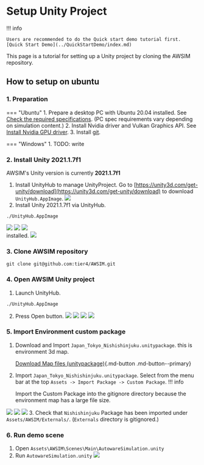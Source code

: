 # Setup Unity Project

!!! info

    Users are recommended to do the Quick start demo tutorial first. [Quick Start Demo](../QuickStartDemo/index.md)

This page is a tutorial for setting up a Unity project by cloning the AWSIM repository.

## How to setup on ubuntu

### 1. Preparation

=== "Ubuntu"
    1. Prepare a desktop PC with Ubuntu 20.04 installed. See [Check the required specifications](../QuickStartDemo/#1-check-the-required-specifications). (PC spec requirements vary depending on simulation content.)
    2. Install Nvidia driver and Vulkan Graphics API. See [Install Nvidia GPU driver](../QuickStartDemo/#3-launch-awsim-demo-binary).
    3. Install [git](https://git-scm.com/).

=== "Windows"
    1. TODO: write

### 2. Install Unity 2021.1.7f1
AWSIM's Unity version is currently **2021.1.7f1**


1. Install UnityHub to manage UnityProject. Go to [https://unity3d.com/get-unity/download](https://unity3d.com/get-unity/download) to download `UnityHub.AppImage`.
![](image_1.png)
2. Install Unity 2021.1.7f1 via UnityHub. 
```
./UnityHub.AppImage
```
![](image_2.png)
![](image_3.png)
![](image_4.png)    
installed.
![](image_5.png)    




### 3. Clone AWSIM repository
```
git clone git@github.com:tier4/AWSIM.git
```

### 4. Open AWSIM Unity project
1. Launch UnityHub.
```
./UnityHub.AppImage
```
2. Press Open button.
![](image_6.png)
![](image_7.png)
![](image_8.png)
![](image_9.png)

### 5. Import Environment custom package
1. Download and Import `Japan_Tokyo_Nishishinjuku.unitypackage`. this is environment 3d map.

    [Download Map files (unitypackage)](https://github.com/tier4/AWSIM/releases/download/v1.0.0/Japan_Tokyo_Nishishinjuku.unitypackage){.md-button .md-button--primary}

2. Import `Japan_Tokyo_Nishishinjuku.unitypackage`. Select from the menu bar at the top `Assets -> Import Package -> Custom Package`. 
!!! info

    Import the Custom Package into the gitignore directory because the environment map has a large file size.

![](image_10.png)
![](image_11.png)
![](image_12.png)
3. Check that `Nishishinjuku` Package has been imported under `Assets/AWSIM/Externals/`. (`Externals` directory is gitignored.)

### 6. Run demo scene
1. Open `Assets\AWSIM\Scenes\Main\AutowareSimulation.unity`
2. Run `AutowareSimulation.unity`
![](image_13.png)
<br><br><br><br>
